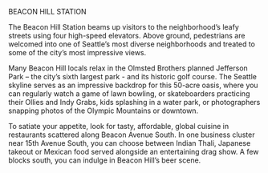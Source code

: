 BEACON HILL STATION

The Beacon Hill Station beams up visitors to the neighborhood’s leafy streets using four high-speed elevators. Above ground, pedestrians are welcomed into one of Seattle’s most diverse neighborhoods and treated to some of the city’s most impressive views.
 
Many Beacon Hill locals relax in the Olmsted Brothers planned Jefferson Park – the city’s sixth largest park - and its historic golf course.  The Seattle skyline serves as an impressive backdrop for this 50-acre oasis, where you can regularly watch a game of lawn bowling, or skateboarders practicing their Ollies and Indy Grabs, kids splashing in a water park, or photographers snapping photos of the Olympic Mountains or downtown.
 
To satiate your appetite, look for tasty, affordable, global cuisine in restaurants scattered along Beacon Avenue South. In one business cluster near 15th Avenue South, you can choose between Indian Thali, Japanese takeout or Mexican food served alongside an entertaining drag show.  A few blocks south, you can indulge in Beacon Hill’s beer scene.
 
